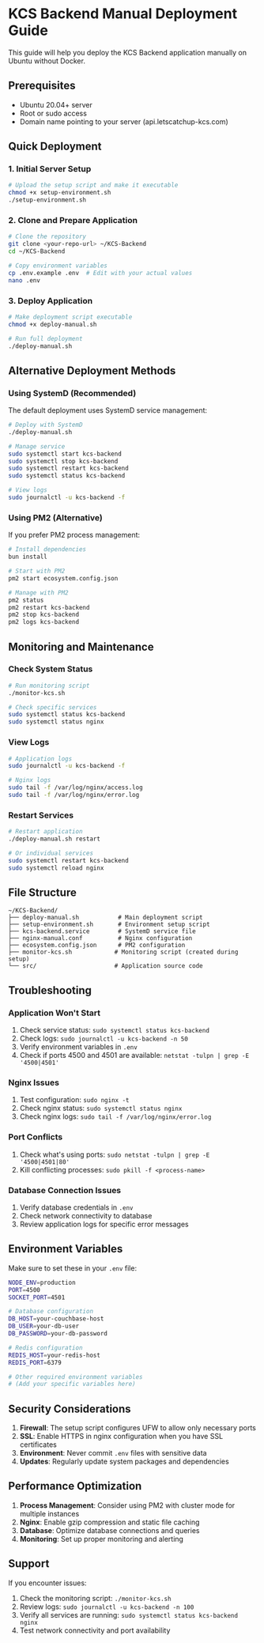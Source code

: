 # KCS Backend Manual Deployment Guide

This guide will help you deploy the KCS Backend application manually on Ubuntu without Docker.

## Prerequisites

- Ubuntu 20.04+ server
- Root or sudo access
- Domain name pointing to your server (api.letscatchup-kcs.com)

## Quick Deployment

### 1. Initial Server Setup

```bash
# Upload the setup script and make it executable
chmod +x setup-environment.sh
./setup-environment.sh
```

### 2. Clone and Prepare Application

```bash
# Clone the repository
git clone <your-repo-url> ~/KCS-Backend
cd ~/KCS-Backend

# Copy environment variables
cp .env.example .env  # Edit with your actual values
nano .env
```

### 3. Deploy Application

```bash
# Make deployment script executable
chmod +x deploy-manual.sh

# Run full deployment
./deploy-manual.sh
```

## Alternative Deployment Methods

### Using SystemD (Recommended)
The default deployment uses SystemD service management:

```bash
# Deploy with SystemD
./deploy-manual.sh

# Manage service
sudo systemctl start kcs-backend
sudo systemctl stop kcs-backend
sudo systemctl restart kcs-backend
sudo systemctl status kcs-backend

# View logs
sudo journalctl -u kcs-backend -f
```

### Using PM2 (Alternative)
If you prefer PM2 process management:

```bash
# Install dependencies
bun install

# Start with PM2
pm2 start ecosystem.config.json

# Manage with PM2
pm2 status
pm2 restart kcs-backend
pm2 stop kcs-backend
pm2 logs kcs-backend
```

## Monitoring and Maintenance

### Check System Status
```bash
# Run monitoring script
./monitor-kcs.sh

# Check specific services
sudo systemctl status kcs-backend
sudo systemctl status nginx
```

### View Logs
```bash
# Application logs
sudo journalctl -u kcs-backend -f

# Nginx logs
sudo tail -f /var/log/nginx/access.log
sudo tail -f /var/log/nginx/error.log
```

### Restart Services
```bash
# Restart application
./deploy-manual.sh restart

# Or individual services
sudo systemctl restart kcs-backend
sudo systemctl reload nginx
```

## File Structure

```
~/KCS-Backend/
├── deploy-manual.sh           # Main deployment script
├── setup-environment.sh       # Environment setup script
├── kcs-backend.service        # SystemD service file
├── nginx-manual.conf          # Nginx configuration
├── ecosystem.config.json      # PM2 configuration
├── monitor-kcs.sh            # Monitoring script (created during setup)
└── src/                      # Application source code
```

## Troubleshooting

### Application Won't Start
1. Check service status: `sudo systemctl status kcs-backend`
2. Check logs: `sudo journalctl -u kcs-backend -n 50`
3. Verify environment variables in `.env`
4. Check if ports 4500 and 4501 are available: `netstat -tulpn | grep -E '4500|4501'`

### Nginx Issues
1. Test configuration: `sudo nginx -t`
2. Check nginx status: `sudo systemctl status nginx`
3. Check nginx logs: `sudo tail -f /var/log/nginx/error.log`

### Port Conflicts
1. Check what's using ports: `sudo netstat -tulpn | grep -E '4500|4501|80'`
2. Kill conflicting processes: `sudo pkill -f <process-name>`

### Database Connection Issues
1. Verify database credentials in `.env`
2. Check network connectivity to database
3. Review application logs for specific error messages

## Environment Variables

Make sure to set these in your `.env` file:

```bash
NODE_ENV=production
PORT=4500
SOCKET_PORT=4501

# Database configuration
DB_HOST=your-couchbase-host
DB_USER=your-db-user
DB_PASSWORD=your-db-password

# Redis configuration
REDIS_HOST=your-redis-host
REDIS_PORT=6379

# Other required environment variables
# (Add your specific variables here)
```

## Security Considerations

1. **Firewall**: The setup script configures UFW to allow only necessary ports
2. **SSL**: Enable HTTPS in nginx configuration when you have SSL certificates
3. **Environment**: Never commit `.env` files with sensitive data
4. **Updates**: Regularly update system packages and dependencies

## Performance Optimization

1. **Process Management**: Consider using PM2 with cluster mode for multiple instances
2. **Nginx**: Enable gzip compression and static file caching
3. **Database**: Optimize database connections and queries
4. **Monitoring**: Set up proper monitoring and alerting

## Support

If you encounter issues:

1. Check the monitoring script: `./monitor-kcs.sh`
2. Review logs: `sudo journalctl -u kcs-backend -n 100`
3. Verify all services are running: `sudo systemctl status kcs-backend nginx`
4. Test network connectivity and port availability
